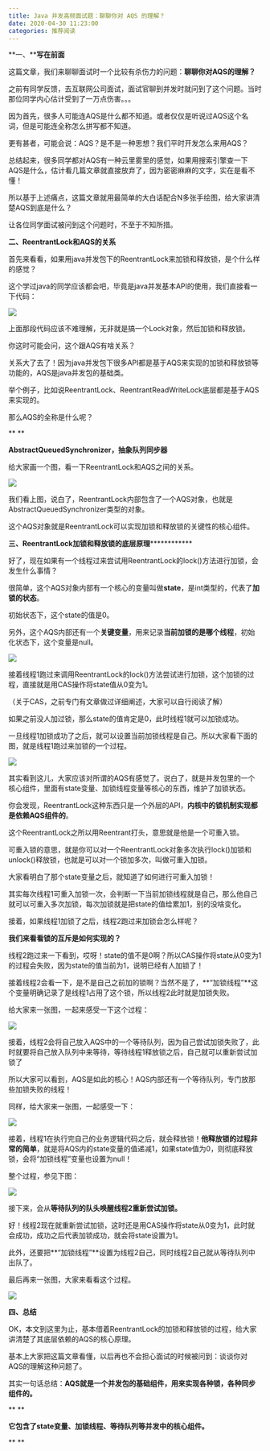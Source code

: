 ```yaml
---
title: Java 并发高频面试题：聊聊你对 AQS 的理解？
date: 2020-04-30 11:23:00
categories: 推荐阅读
---
```

**一、****写在前面**

这篇文章，我们来聊聊面试时一个比较有杀伤力的问题：**聊聊你对AQS的理解？**

之前有同学反馈，去互联网公司面试，面试官聊到并发时就问到了这个问题。当时那位同学内心估计受到了一万点伤害。。。

因为首先，很多人可能连AQS是什么都不知道。或者仅仅是听说过AQS这个名词，但是可能连全称怎么拼写都不知道。

更有甚者，可能会说：AQS？是不是一种思想？我们平时开发怎么来用AQS？

总结起来，很多同学都对AQS有一种云里雾里的感觉，如果用搜索引擎查一下AQS是什么，估计看几篇文章就直接放弃了，因为密密麻麻的文字，实在是看不懂！

所以基于上述痛点，这篇文章就用最简单的大白话配合N多张手绘图，给大家讲清楚AQS到底是什么？

让各位同学面试被问到这个问题时，不至于不知所措。

**二、ReentrantLock和AQS的关系**

首先来看看，如果用java并发包下的ReentrantLock来加锁和释放锁，是个什么样的感觉？

这个学过java的同学应该都会吧，毕竟是java并发基本API的使用，我们直接看一下代码：

![](resources/C14516B7475603F102DE2AE7D06F83A6.png)

上面那段代码应该不难理解，无非就是搞一个Lock对象，然后加锁和释放锁。

你这时可能会问，这个跟AQS有啥关系？

关系大了去了！因为java并发包下很多API都是基于AQS来实现的加锁和释放锁等功能的，AQS是java并发包的基础类。

举个例子，比如说ReentrantLock、ReentrantReadWriteLock底层都是基于AQS来实现的。

那么AQS的全称是什么呢？

**
**

**AbstractQueuedSynchronizer，抽象队列同步器**

给大家画一个图，看一下ReentrantLock和AQS之间的关系。

![](resources/4E8C74CAD08A63D1E81B1457350216E6.png)

我们看上图，说白了，ReentrantLock内部包含了一个AQS对象，也就是AbstractQueuedSynchronizer类型的对象。

这个AQS对象就是ReentrantLock可以实现加锁和释放锁的关键性的核心组件。

**三、ReentrantLock加锁和释放锁的底层原理**************

好了，现在如果有一个线程过来尝试用ReentrantLock的lock()方法进行加锁，会发生什么事情？

很简单，这个AQS对象内部有一个核心的变量叫做**state**，是int类型的，代表了**加锁的状态**。

初始状态下，这个state的值是0。

另外，这个AQS内部还有一个**关键变量**，用来记录**当前加锁的是哪个线程**，初始化状态下，这个变量是null。

![](resources/A97798A9EBCF50C38C2AC8E05AE9E7EB.png)

接着线程1跑过来调用ReentrantLock的lock()方法尝试进行加锁，这个加锁的过程，直接就是用CAS操作将state值从0变为1。

（关于CAS，之前专门有文章做过详细阐述，大家可以自行阅读了解）

如果之前没人加过锁，那么state的值肯定是0，此时线程1就可以加锁成功。

一旦线程1加锁成功了之后，就可以设置当前加锁线程是自己。所以大家看下面的图，就是线程1跑过来加锁的一个过程。

![](resources/2B0E6E0473551DEA0A19D02A6D123208.png)

其实看到这儿，大家应该对所谓的AQS有感觉了。说白了，就是并发包里的一个核心组件，里面有state变量、加锁线程变量等核心的东西，维护了加锁状态。

你会发现，ReentrantLock这种东西只是一个外层的API，**内核中的锁机制实现都是依赖AQS组件的**。

这个ReentrantLock之所以用Reentrant打头，意思就是他是一个可重入锁。

可重入锁的意思，就是你可以对一个ReentrantLock对象多次执行lock()加锁和unlock()释放锁，也就是可以对一个锁加多次，叫做可重入加锁。

大家看明白了那个state变量之后，就知道了如何进行可重入加锁！

其实每次线程1可重入加锁一次，会判断一下当前加锁线程就是自己，那么他自己就可以可重入多次加锁，每次加锁就是把state的值给累加1，别的没啥变化。

接着，如果线程1加锁了之后，线程2跑过来加锁会怎么样呢？

**我们来看看锁的互斥是如何实现的？**

线程2跑过来一下看到，哎呀！state的值不是0啊？所以CAS操作将state从0变为1的过程会失败，因为state的值当前为1，说明已经有人加锁了！

接着线程2会看一下，是不是自己之前加的锁啊？当然不是了，**“加锁线程”**这个变量明确记录了是线程1占用了这个锁，所以线程2此时就是加锁失败。

给大家来一张图，一起来感受一下这个过程：

![](resources/283A0256B01A74F285E91FE9A3B4B65B.png)

接着，线程2会将自己放入AQS中的一个等待队列，因为自己尝试加锁失败了，此时就要将自己放入队列中来等待，等待线程1释放锁之后，自己就可以重新尝试加锁了

所以大家可以看到，AQS是如此的核心！AQS内部还有一个等待队列，专门放那些加锁失败的线程！

同样，给大家来一张图，一起感受一下：

![](resources/DCFCA8F385A15AD3FC4626812A834CF7.jpg)

接着，线程1在执行完自己的业务逻辑代码之后，就会释放锁！**他释放锁的过程非常的简单**，就是将AQS内的state变量的值递减1，如果state值为0，则彻底释放锁，会将“加锁线程”变量也设置为null！

整个过程，参见下图：

![](resources/37D45C5D77671FF4F8EB19F1C832DE1A.jpg)

接下来，会从**等待队列的队头唤醒线程2重新尝试加锁。**

好！线程2现在就重新尝试加锁，这时还是用CAS操作将state从0变为1，此时就会成功，成功之后代表加锁成功，就会将state设置为1。

此外，还要把**“加锁线程”**设置为线程2自己，同时线程2自己就从等待队列中出队了。

最后再来一张图，大家来看看这个过程。

![](resources/871BF3813BC4209334BA7ADACA38E6C1.jpg)

**四、总结**

OK，本文到这里为止，基本借着ReentrantLock的加锁和释放锁的过程，给大家讲清楚了其底层依赖的AQS的核心原理。

基本上大家把这篇文章看懂，以后再也不会担心面试的时候被问到：谈谈你对AQS的理解这种问题了。

其实一句话总结：**AQS就是一个并发包的基础组件，用来实现各种锁，各种同步组件的。**

**
**

**它包含了state变量、加锁线程、等待队列等并发中的核心组件。**

**
**